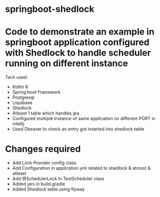 # springboot-shedlock
# Code to demonstrate an example in springboot application configured with Shedlock to handle scheduler running on different instance
Tech used:
- Kotlin 8
- Spring boot Framework
- Postgresql
- Liquibase
- Shedlock
- Atleast 1 table which handles jpa
- Configured multiple instance of same application on different PORT in intellij
- Used Dbeaver to check an entry got inserted into shedlock table

# Changes required
- Add Lock Provider config class
- Add Configuration in application.yml related to shedlock & atmost & atleast
- Add @SchedulerLock in TestScheduler class
- Added jars in build.gradle
- Added Shedlock table using flyway
